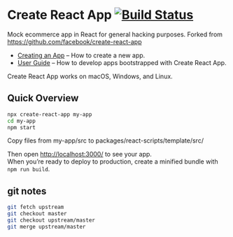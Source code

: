 # Create React App [![Build Status](https://travis-ci.org/facebookincubator/create-react-app.svg?branch=master)](https://travis-ci.org/facebookincubator/create-react-app)

Mock ecommerce app in React for general hacking purposes. Forked from https://github.com/facebook/create-react-app

* [Creating an App](#creating-an-app) – How to create a new app.
* [User Guide](https://github.com/facebookincubator/create-react-app/blob/master/packages/react-scripts/template/README.md) – How to develop apps bootstrapped with Create React App.

Create React App works on macOS, Windows, and Linux.<br>

## Quick Overview

```sh
npx create-react-app my-app
cd my-app
npm start
```
Copy files from my-app/src to packages/react-scripts/template/src/

Then open [http://localhost:3000/](http://localhost:3000/) to see your app.<br>
When you’re ready to deploy to production, create a minified bundle with `npm run build`.

## git notes
```sh
git fetch upstream
git checkout master
git checkout upstream/master
git merge upstream/master
```

